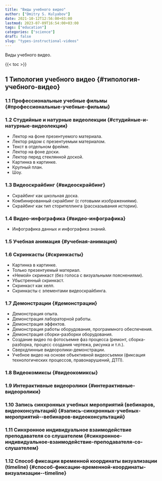 ```yaml
---
title: "Виды учебного видео"
author: ["Dmitry S. Kulyabov"]
date: 2021-10-12T12:56:00+03:00
lastmod: 2023-07-09T16:54:00+03:00
tags: ["education"]
categories: ["science"]
draft: false
slug: "types-instructional-videos"
---
```


Виды учебного видео.

<!--more-->

{{< toc >}}


## <span class="section-num">1</span> Типология учебного видео {#типология-учебного-видео}


### <span class="section-num">1.1</span> Профессиональные учебные фильмы {#профессиональные-учебные-фильмы}


### <span class="section-num">1.2</span> Студийные и натурные видеолекции {#студийные-и-натурные-видеолекции}

-   Лектор на фоне презентуемого материала.
-   Лектор рядом с презентуемым материалом.
-   Текст в отдельном фрейме.
-   Лектор на фоне доски.
-   Лектор перед стеклянной доской.
-   Картинка в картинке.
-   Крупный план.
-   Шоу.


### <span class="section-num">1.3</span> Видеоскрайбинг {#видеоскрайбинг}

-   Скрайбинг как школьная доска.
-   Комбинированный скрайбинг (с готовыми изображениями).
-   Скрайбинг как тип сторителлинга (рассказывания истории).


### <span class="section-num">1.4</span> Видео-инфографика {#видео-инфографика}

-   Инфографика данных и инфографика знаний.


### <span class="section-num">1.5</span> Учебная анимация {#учебная-анимация}


### <span class="section-num">1.6</span> Скринкасты {#скринкасты}

-   Картинка в картинке.
-   Только презентуемый материал.
-   «Немой» скринкаст (без голоса с визуальными пояснениями).
-   Убыстренный скринкаст.
-   Скринкаст как хелп.
-   Скринкасты с элементами видеоскрайбинга.


### <span class="section-num">1.7</span> Демонстрации {#демонстрации}

-   Демонстрация опыта.
-   Демонстрация лабораторной работы.
-   Демонстрация эффектов.
-   Демонстрация работы оборудования, программного обеспечения.
-   Демонстрация сборки-разборки оборудования.
-   Создание видео по фотосъемке фаз процесса (ремонт, сборка-разборка, процесс создания чертежа, рисунка и т.п.).
-   Сверхдлинные видеоролики-демонстрации.
-   Учебное видео на основе объективной видеосъемки (фиксация технологических процессов, правонарушений, ДТП).


### <span class="section-num">1.8</span> Видеокомиксы {#видеокомиксы}


### <span class="section-num">1.9</span> Интерактивные видеоролики {#интерактивные-видеоролики}


### <span class="section-num">1.10</span> Запись синхронных учебных мероприятий (вебинаров, видеоконсультаций) {#запись-синхронных-учебных-мероприятий--вебинаров-видеоконсультаций}


### <span class="section-num">1.11</span> Синхронное индивидуальное взаимодействие преподавателя со слушателем {#синхронное-индивидуальное-взаимодействие-преподавателя-со-слушателем}


### <span class="section-num">1.12</span> Способ фиксации временной координаты визуализации (timeline) {#способ-фиксации-временной-координаты-визуализации--timeline}
